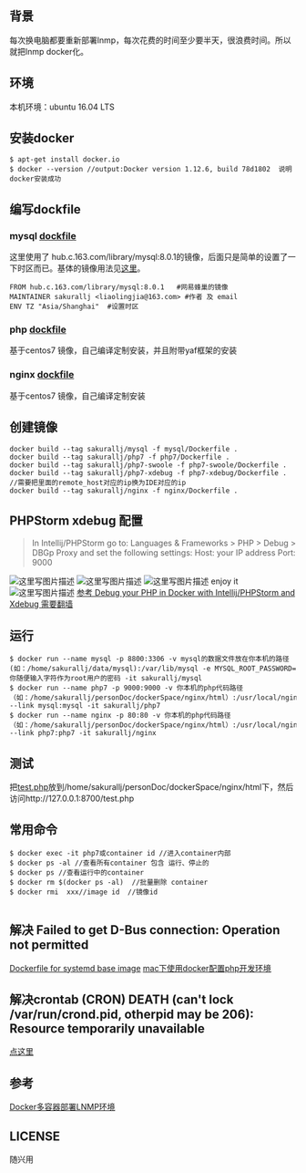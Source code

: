 ## 背景
每次换电脑都要重新部署lnmp，每次花费的时间至少要半天，很浪费时间。所以就把lnmp docker化。
## 环境
本机环境：ubuntu 16.04 LTS
## 安装docker

``` shell
$ apt-get install docker.io
$ docker --version //output:Docker version 1.12.6, build 78d1802  说明docker安装成功
```
## 编写dockfile
### mysql [dockfile](https://github.com/sakurallj/docker-lnmp/blob/master/lnmp/mysql/Dockerfile)
这里使用了 hub.c.163.com/library/mysql:8.0.1的镜像，后面只是简单的设置了一下时区而已。基体的镜像用法见[这里](https://c.163.com/hub#/m/repository/?repoId=2955)。
```
FROM hub.c.163.com/library/mysql:8.0.1   #网易蜂巢的镜像
MAINTAINER sakurallj <liaolingjia@163.com> #作者 及 email
ENV TZ "Asia/Shanghai"  #设置时区
```
### php [dockfile](https://github.com/sakurallj/docker-lnmp/blob/master/lnmp/php7/Dockerfile)

基于centos7 镜像，自己编译定制安装，并且附带yaf框架的安装
### nginx [dockfile](https://github.com/sakurallj/docker-lnmp/blob/master/lnmp/nginx/Dockerfile)
基于centos7 镜像，自己编译定制安装 

## 创建镜像

``` shell
docker build --tag sakurallj/mysql -f mysql/Dockerfile .
docker build --tag sakurallj/php7 -f php7/Dockerfile .
docker build --tag sakurallj/php7-swoole -f php7-swoole/Dockerfile .
docker build --tag sakurallj/php7-xdebug -f php7-xdebug/Dockerfile . //需要把里面的remote_host对应的ip换为IDE对应的ip
docker build --tag sakurallj/nginx -f nginx/Dockerfile .
```
## PHPStorm xdebug 配置
> In Intellij/PHPStorm go to: Languages & Frameworks > PHP > Debug > DBGp Proxy and set the following settings:
> Host: your IP address
> Port: 9000

![这里写图片描述](https://github.com/sakurallj/docker-lnmp/blob/master/images/1506582725591.jpg)
![这里写图片描述](https://github.com/sakurallj/docker-lnmp/blob/master/images/1506582813543.jpg)
![这里写图片描述](https://github.com/sakurallj/docker-lnmp/blob/master/images/1506582842657.jpg)
enjoy it
![这里写图片描述](https://github.com/sakurallj/docker-lnmp/blob/master/images/1506582873299.jpg)
[参考 Debug your PHP in Docker with Intellij/PHPStorm and Xdebug 需要翻墙](https://gist.github.com/chadrien/c90927ec2d160ffea9c4)
## 运行
``` shell
$ docker run --name mysql -p 8800:3306 -v mysql的数据文件放在你本机的路径(如：/home/sakurallj/data/mysql):/var/lib/mysql -e MYSQL_ROOT_PASSWORD=你随便输入字符作为root用户的密码 -it sakurallj/mysql
$ docker run --name php7 -p 9000:9000 -v 你本机的php代码路径（如：/home/sakurallj/personDoc/dockerSpace/nginx/html）:/usr/local/nginx/html --link mysql:mysql -it sakurallj/php7
$ docker run --name nginx -p 80:80 -v 你本机的php代码路径（如：/home/sakurallj/personDoc/dockerSpace/nginx/html）:/usr/local/nginx/html --link php7:php7 -it sakurallj/nginx
```

## 测试
把[test.php](https://github.com/sakurallj/docker-lnmp/blob/master/lnmp/php7/test.php)放到/home/sakurallj/personDoc/dockerSpace/nginx/html下，然后访问http://127.0.0.1:8700/test.php


## 常用命令

```
$ docker exec -it php7或container id //进入container内部
$ docker ps -al //查看所有container 包含 运行、停止的
$ docker ps //查看运行中的container
$ docker rm $(docker ps -al)  //批量删除 container
$ docker rmi  xxx//image id  //镜像id


```
## 解决 Failed to get D-Bus connection: Operation not permitted
[Dockerfile for systemd base image](https://github.com/docker-library/docs/tree/master/centos#systemd-integration)
[mac下使用docker配置php开发环境](https://www.u3v3.com/ar/1319)
## 解决crontab (CRON) DEATH (can't lock /var/run/crond.pid, otherpid may be 206): Resource temporarily unavailable
[点这里](http://blog.csdn.net/SakuraLLj/article/details/78407944)

## 参考
[Docker多容器部署LNMP环境](http://www.jianshu.com/p/fcd0e542a6b2)

## LICENSE
随兴用
